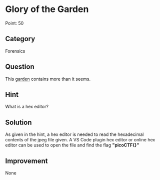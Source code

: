 # Glory of the Garden

Point: 50

## Category

Forensics

## Question

This [garden](https://jupiter.challenges.picoctf.org/static/4153422e18d40363e7ffc7e15a108683/garden.jpg) contains more than it seems.

## Hint

What is a hex editor?

## Solution

As given in the hint, a hex editor is needed to read the hexadecimal contents of the jpeg file given. A VS Code plugin hex editor or online hex editor can be used to open the file and find the flag **"picoCTF{}"**


## Improvement

None